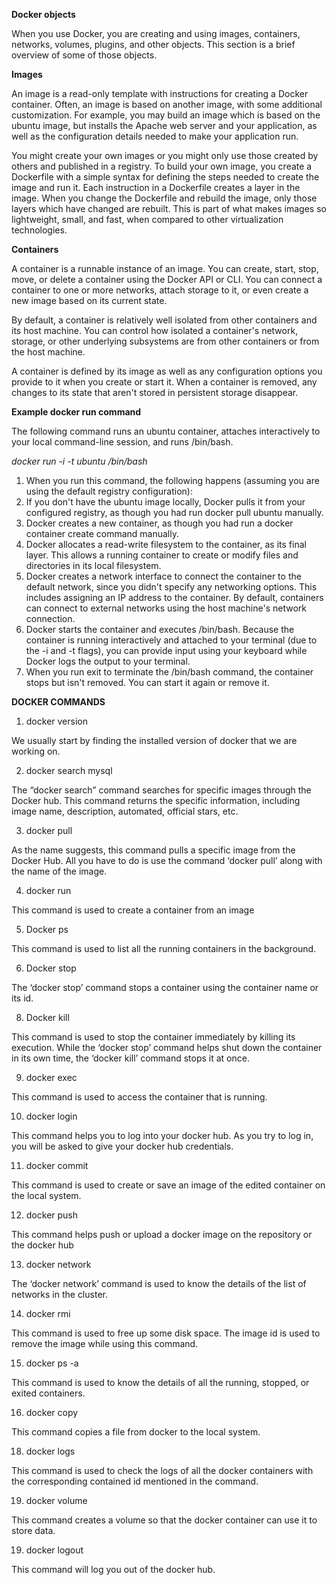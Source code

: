 **Docker objects**

When you use Docker, you are creating and using images, containers, networks, volumes, plugins, and other objects. This section is a brief overview of some of those objects.

**Images**

An image is a read-only template with instructions for creating a Docker container. Often, an image is based on another image, with some additional customization. For example, you may build an image which is based on the ubuntu image, but installs the Apache web server and your application, as well as the configuration details needed to make your application run.

You might create your own images or you might only use those created by others and published in a registry. To build your own image, you create a Dockerfile with a simple syntax for defining the steps needed to create the image and run it. Each instruction in a Dockerfile creates a layer in the image. When you change the Dockerfile and rebuild the image, only those layers which have changed are rebuilt. This is part of what makes images so lightweight, small, and fast, when compared to other virtualization technologies.

**Containers**

A container is a runnable instance of an image. You can create, start, stop, move, or delete a container using the Docker API or CLI. You can connect a container to one or more networks, attach storage to it, or even create a new image based on its current state.

By default, a container is relatively well isolated from other containers and its host machine. You can control how isolated a container's network, storage, or other underlying subsystems are from other containers or from the host machine.

A container is defined by its image as well as any configuration options you provide to it when you create or start it. When a container is removed, any changes to its state that aren't stored in persistent storage disappear.

**Example docker run command**

The following command runs an ubuntu container, attaches interactively to your local command-line session, and runs /bin/bash.

 _docker run -i -t ubuntu /bin/bash_

1. When you run this command, the following happens (assuming you are using the default registry configuration):
2. If you don't have the ubuntu image locally, Docker pulls it from your configured registry, as though you had run docker pull ubuntu manually.
3. Docker creates a new container, as though you had run a docker container create command manually.
4. Docker allocates a read-write filesystem to the container, as its final layer. This allows a running container to create or modify files and directories in its local filesystem.
5. Docker creates a network interface to connect the container to the default network, since you didn't specify any networking options. This includes assigning an IP address to the container. By default, containers can connect to external networks using the host machine's network connection.
6. Docker starts the container and executes /bin/bash. Because the container is running interactively and attached to your terminal (due to the -i and -t flags), you can provide input using your keyboard while Docker logs the output to your terminal.
7. When you run exit to terminate the /bin/bash command, the container stops but isn't removed. You can start it again or remove it.

**DOCKER COMMANDS**

1. docker version

We usually start by finding the installed version of docker that we are working on.

2. docker search mysql

The “docker search” command searches for specific images through the Docker hub. This command returns the specific information, including image name, description, automated, official stars, etc.

3. docker pull

As the name suggests, this command pulls a specific image from the Docker Hub. All you have to do is use the command ‘docker pull’ along with the name of the image.

4. docker run 

This command is used to create a container from an image

5. Docker ps

This command is used to list all the running containers in the background.

6. Docker stop 

The ‘docker stop’ command stops a container using the container name or its id.

8. Docker kill

This command is used to stop the container immediately by killing its execution. While the ‘docker stop’ command helps shut down the container in its own time, the ‘docker kill’ command stops it at once.

9. docker exec 

This command is used to access the container that is running.

10. docker login

This command helps you to log into your docker hub. As you try to log in, you will be asked to give your docker hub credentials. 

11. docker commit 

This command is used to create or save an image of the edited container on the local system. 

12. docker push 

This command helps push or upload a docker image on the repository or the docker hub

13. docker network 

The ‘docker network’ command is used to know the details of the list of networks in the cluster.

14. docker rmi 

This command is used to free up some disk space. The image id is used to remove the image while using this command.

15. docker ps -a

This command is used to know the details of all the running, stopped, or exited containers.

16. docker copy

This command copies a file from docker to the local system.

18. docker logs   

This command is used to check the logs of all the docker containers with the corresponding contained id mentioned in the command.

19. docker volume 

This command creates a volume so that the docker container can use it to store data.

19. docker logout 

This command will log you out of the docker hub.

